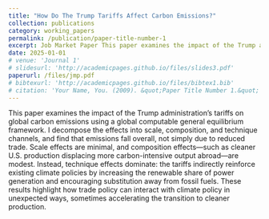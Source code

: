 ```yaml
---
title: "How Do The Trump Tariffs Affect Carbon Emissions?" 
collection: publications 
category: working_papers 
permalink: /publication/paper-title-number-1 
excerpt: Job Market Paper This paper examines the impact of the Trump administration’s tariffs on global carbon emissions using a global computable general equilibrium framework. I find that emissions decline overall, not primarily from reduced trade, but through technique effects that raise the renewable share of power generation and encourage substitution away from fossil fuels. The results show that trade policy can interact with climate policy in unexpected ways, at times accelerating the shift to cleaner production. 
date: 2025-01-01 
# venue: 'Journal 1' 
# slidesurl: 'http://academicpages.github.io/files/slides3.pdf' 
paperurl: /files/jmp.pdf 
# bibtexurl: 'http://academicpages.github.io/files/bibtex1.bib' 
# citation: 'Your Name, You. (2009). &quot;Paper Title Number 1.&quot; <i>Journal 1</i>. 1(1).' # citation: 'Your Name, You. (2015). &quot;Paper Title Number 3.&quot; <i>Journal 1</i>. 1(3).' 
--- 
```

This paper examines the impact of the Trump administration’s tariffs on global carbon emissions using a global computable general equilibrium framework. I decompose the effects into scale, composition, and technique channels, and find that emissions fall overall, not simply due to reduced trade. Scale effects are minimal, and composition effects—such as cleaner U.S. production displacing more carbon-intensive output abroad—are modest. Instead, technique effects dominate: the tariffs indirectly reinforce existing climate policies by increasing the renewable share of power generation and encouraging substitution away from fossil fuels. These results highlight how trade policy can interact with climate policy in unexpected ways, sometimes accelerating the transition to cleaner production.